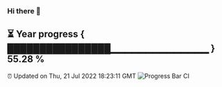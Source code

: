### Hi there 👋
⏳ Year progress { ████████████████▁▁▁▁▁▁▁▁▁▁▁▁▁▁ } 55.28 %
---
⏰ Updated on Thu, 21 Jul 2022 18:23:11 GMT
![Progress Bar CI](https://github.com/liununu/liununu/workflows/Progress%20Bar%20CI/badge.svg)
